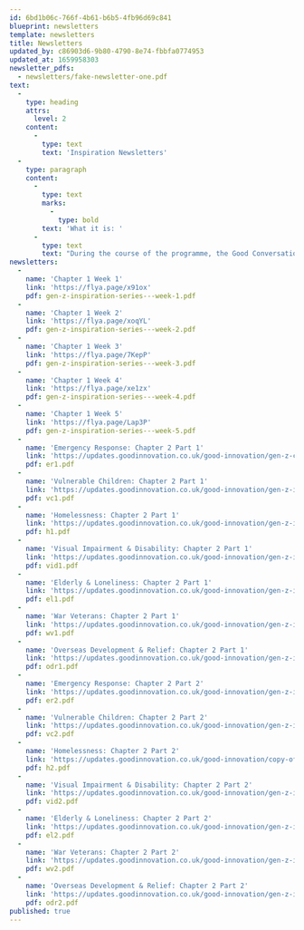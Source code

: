 ```yaml
---
id: 6bd1b06c-766f-4b61-b6b5-4fb96d69c841
blueprint: newsletters
template: newsletters
title: Newsletters
updated_by: c86903d6-9b80-4790-8e74-fbbfa0774953
updated_at: 1659958303
newsletter_pdfs:
  - newsletters/fake-newsletter-one.pdf
text:
  -
    type: heading
    attrs:
      level: 2
    content:
      -
        type: text
        text: 'Inspiration Newsletters'
  -
    type: paragraph
    content:
      -
        type: text
        marks:
          -
            type: bold
        text: 'What it is: '
      -
        type: text
        text: "During the course of the programme, the Good Conversations team compiled and circulated regular insight summary newsletters so you could keep up to date in real-time with what's happening. "
newsletters:
  -
    name: 'Chapter 1 Week 1'
    link: 'https://flya.page/x91ox'
    pdf: gen-z-inspiration-series---week-1.pdf
  -
    name: 'Chapter 1 Week 2'
    link: 'https://flya.page/xoqYL'
    pdf: gen-z-inspiration-series---week-2.pdf
  -
    name: 'Chapter 1 Week 3'
    link: 'https://flya.page/7KepP'
    pdf: gen-z-inspiration-series---week-3.pdf
  -
    name: 'Chapter 1 Week 4'
    link: 'https://flya.page/xe1zx'
    pdf: gen-z-inspiration-series---week-4.pdf
  -
    name: 'Chapter 1 Week 5'
    link: 'https://flya.page/Lap3P'
    pdf: gen-z-inspiration-series---week-5.pdf
  -
    name: 'Emergency Response: Chapter 2 Part 1'
    link: 'https://updates.goodinnovation.co.uk/good-innovation/gen-z-cc-newsletter-1-er'
    pdf: er1.pdf
  -
    name: 'Vulnerable Children: Chapter 2 Part 1'
    link: 'https://updates.goodinnovation.co.uk/good-innovation/gen-z-inspiration-series-chapter-2-vc'
    pdf: vc1.pdf
  -
    name: 'Homelessness: Chapter 2 Part 1'
    link: 'https://updates.goodinnovation.co.uk/good-innovation/gen-z-inspiration-series-chapter-2-h'
    pdf: h1.pdf
  -
    name: 'Visual Impairment & Disability: Chapter 2 Part 1'
    link: 'https://updates.goodinnovation.co.uk/good-innovation/gen-z-inspiration-series-chapter-2-vid'
    pdf: vid1.pdf
  -
    name: 'Elderly & Loneliness: Chapter 2 Part 1'
    link: 'https://updates.goodinnovation.co.uk/good-innovation/gen-z-inspiration-series-chapter-2-el'
    pdf: el1.pdf
  -
    name: 'War Veterans: Chapter 2 Part 1'
    link: 'https://updates.goodinnovation.co.uk/good-innovation/gen-z-inspiration-series-chapter-2-wv'
    pdf: wv1.pdf
  -
    name: 'Overseas Development & Relief: Chapter 2 Part 1'
    link: 'https://updates.goodinnovation.co.uk/good-innovation/gen-z-inspiration-series-chapter-2-oedr'
    pdf: odr1.pdf
  -
    name: 'Emergency Response: Chapter 2 Part 2'
    link: 'https://updates.goodinnovation.co.uk/good-innovation/gen-z-inspiration-series-chapter-2-phase-2-er'
    pdf: er2.pdf
  -
    name: 'Vulnerable Children: Chapter 2 Part 2'
    link: 'https://updates.goodinnovation.co.uk/good-innovation/gen-z-inspiration-series-chapter-2-phase-2-vc'
    pdf: vc2.pdf
  -
    name: 'Homelessness: Chapter 2 Part 2'
    link: 'https://updates.goodinnovation.co.uk/good-innovation/copy-of-gen-z-inspiration-series-chapter-2-phase-2-h'
    pdf: h2.pdf
  -
    name: 'Visual Impairment & Disability: Chapter 2 Part 2'
    link: 'https://updates.goodinnovation.co.uk/good-innovation/gen-z-inspiration-series-chapter-2-phase-2-vid'
    pdf: vid2.pdf
  -
    name: 'Elderly & Loneliness: Chapter 2 Part 2'
    link: 'https://updates.goodinnovation.co.uk/good-innovation/gen-z-inspiration-series-chapter-2-phase-2-el'
    pdf: el2.pdf
  -
    name: 'War Veterans: Chapter 2 Part 2'
    link: 'https://updates.goodinnovation.co.uk/good-innovation/gen-z-inspiration-series-chapter-2-phase-2-wv'
    pdf: wv2.pdf
  -
    name: 'Overseas Development & Relief: Chapter 2 Part 2'
    link: 'https://updates.goodinnovation.co.uk/good-innovation/gen-z-inspiration-series-chapter-2-phase-2-odr'
    pdf: odr2.pdf
published: true
---
```

